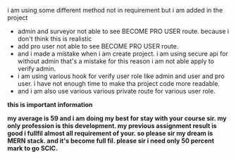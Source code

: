 i am using some different method not in requirement but i am added in the project

- admin and surveyor not able to see BECOME PRO USER route. because i don't think this is realistic
- add pro user not able to see BECOME PRO USER route.
- and i made a mistake when i am create project. i am using secure api for without admin that's a mistake for this reason i am not able apply to verify admin.
- i am using various hook for verify user role like admin and user and pro user. i have not enough time to make tha project code more readable.
- and i am also use various various private route for various user role.

**this is important information**

**my average is 59 and i am doing my best for stay with your course sir. my only profession is this development. my previous assignment result is good i fullfil almost all requirement of your. so please sir my dream is MERN stack. and it's become full fil. please sir i need only 50 percent mark to go SCIC.**

